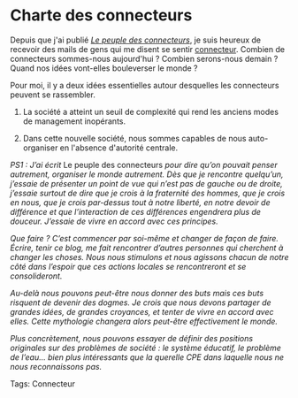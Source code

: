 # Charte des connecteurs

Depuis que j'ai publié [*Le peuple des connecteurs*](http://www.tcrouzet.com/connecteurs), je suis heureux de recevoir des mails de gens qui me disent se sentir [connecteur](http://www.tcrouzet.com/connecteurs/connecteur.php). Combien de connecteurs sommes-nous aujourd'hui ? Combien serons-nous demain ? Quand nos idées vont-elles bouleverser le monde ?

Pour moi, il y a deux idées essentielles autour desquelles les connecteurs peuvent se rassembler.

1. La société a atteint un seuil de complexité qui rend les anciens modes de management inopérants.

2. Dans cette nouvelle société, nous sommes capables de nous auto-organiser en l'absence d'autorité centrale.

*PS1 : J’ai écrit* Le peuple des connecteurs *pour dire qu’on pouvait penser autrement, organiser le monde autrement. Dès que je rencontre quelqu’un, j’essaie de présenter un point de vue qui n’est pas de gauche ou de droite, j’essaie surtout de dire que je crois à la fraternité des hommes, que je crois en nous, que je crois par-dessus tout à notre liberté, en notre devoir de différence et que l’interaction de ces différences engendrera plus de douceur. J’essaie de vivre en accord avec ces principes.*

*Que faire ? C’est commencer par soi-même et changer de façon de faire. Écrire, tenir ce blog, me fait rencontrer d’autres personnes qui cherchent à changer les choses. Nous nous stimulons et nous agissons chacun de notre côté dans l’espoir que ces actions locales se rencontreront et se consolideront.*

*Au-delà nous pouvons peut-être nous donner des buts mais ces buts risquent de devenir des dogmes. Je crois que nous devons partager de grandes idées, de grandes croyances, et tenter de vivre en accord avec elles. Cette mythologie changera alors peut-être effectivement le monde.*

*Plus concrètement, nous pouvons essayer de définir des positions originales sur des problèmes de société : le système éducatif, le problème de l’eau… bien plus intéressants que la querelle CPE dans laquelle nous ne nous reconnaissons pas.*

Tags: Connecteur